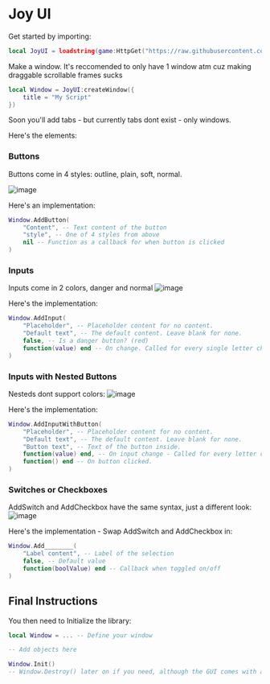 # Joy UI

Get started by importing:
```lua
local JoyUI = loadstring(game:HttpGet("https://raw.githubusercontent.com/klashdevelopment/Mika-Roblox/main/libraries/JoyUI.lua"))()
```

Make a window. It's reccomended to only have 1 window atm cuz making draggable scrollable frames sucks
```lua
local Window = JoyUI:createWindow({
    title = "My Script"
})
```

Soon you'll add tabs - but currently tabs dont exist - only windows.

Here's the elements:

### Buttons
Buttons come in 4 styles: outline, plain, soft, normal.

![image](https://github.com/user-attachments/assets/4d35a4db-26e8-4ffd-a7b5-7f3bbd6b0a6b)

Here's an implementation:

```lua
Window.AddButton(
    "Content", -- Text content of the button
    "style", -- One of 4 styles from above
    nil -- Function as a callback for when button is clicked
)
```

### Inputs
Inputs come in 2 colors, danger and normal
![image](https://github.com/user-attachments/assets/440a486f-30f1-4582-a115-03505670d0ef)

Here's the implementation:
```lua
Window.AddInput(
    "Placeholder", -- Placeholder content for no content.
    "Default text", -- The default content. Leave blank for none.
    false, -- Is a danger button? (red)
    function(value) end -- On change. Called for every single letter change
)
```


### Inputs with Nested Buttons
Nesteds dont support colors:
![image](https://github.com/user-attachments/assets/20e2b49e-3634-4bc5-ae11-58a700139586)


Here's the implementation:
```lua
Window.AddInputWithButton(
    "Placeholder", -- Placeholder content for no content.
    "Default text", -- The default content. Leave blank for none.
    "Button text", -- Text of the button inside.
    function(value) end, -- On input change - Called for every letter change
    function() end -- On button clicked.
)
```


### Switches or Checkboxes
AddSwitch and AddCheckbox have the same syntax, just a different look:
![image](https://github.com/user-attachments/assets/aef603e9-9cf1-4760-bd44-f91203936d06)

Here's the implementation - Swap AddSwitch and AddCheckbox in:
```lua
Window.Add________(
    "Label content", -- Label of the selection
    false, -- Default value
    function(boolValue) end -- Callback when toggled on/off
)
```



## Final Instructions
You then need to Initialize the library:
```lua
local Window = ... -- Define your window

-- Add objects here

Window.Init()
-- Window.Destroy() later on if you need, although the GUI comes with a trash button in the top right.
